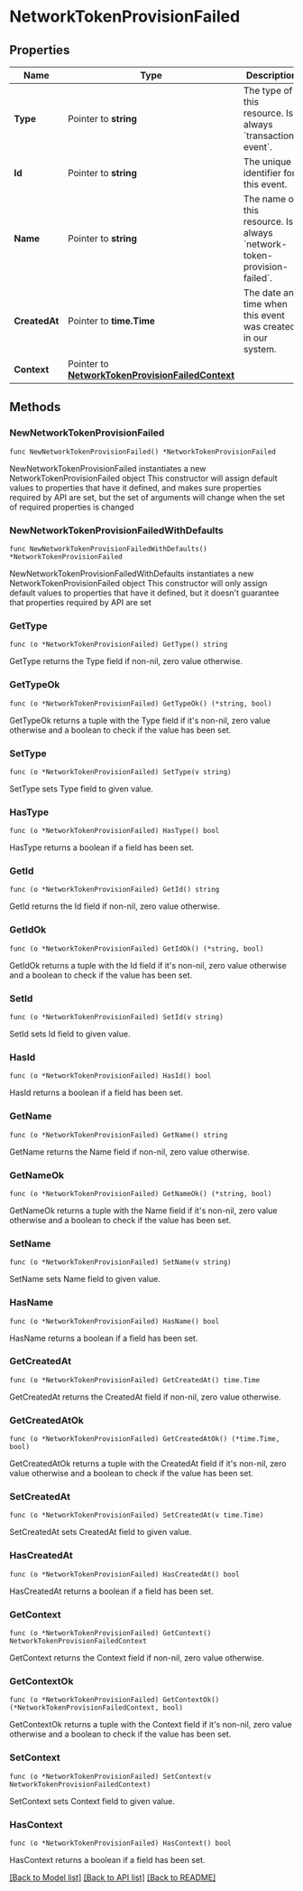 # NetworkTokenProvisionFailed

## Properties

Name | Type | Description | Notes
------------ | ------------- | ------------- | -------------
**Type** | Pointer to **string** | The type of this resource. Is always &#x60;transaction-event&#x60;. | [optional] 
**Id** | Pointer to **string** | The unique identifier for this event. | [optional] 
**Name** | Pointer to **string** | The name of this resource. Is always &#x60;network-token-provision-failed&#x60;. | [optional] 
**CreatedAt** | Pointer to **time.Time** | The date and time when this event was created in our system. | [optional] 
**Context** | Pointer to [**NetworkTokenProvisionFailedContext**](NetworkTokenProvisionFailedContext.md) |  | [optional] 

## Methods

### NewNetworkTokenProvisionFailed

`func NewNetworkTokenProvisionFailed() *NetworkTokenProvisionFailed`

NewNetworkTokenProvisionFailed instantiates a new NetworkTokenProvisionFailed object
This constructor will assign default values to properties that have it defined,
and makes sure properties required by API are set, but the set of arguments
will change when the set of required properties is changed

### NewNetworkTokenProvisionFailedWithDefaults

`func NewNetworkTokenProvisionFailedWithDefaults() *NetworkTokenProvisionFailed`

NewNetworkTokenProvisionFailedWithDefaults instantiates a new NetworkTokenProvisionFailed object
This constructor will only assign default values to properties that have it defined,
but it doesn't guarantee that properties required by API are set

### GetType

`func (o *NetworkTokenProvisionFailed) GetType() string`

GetType returns the Type field if non-nil, zero value otherwise.

### GetTypeOk

`func (o *NetworkTokenProvisionFailed) GetTypeOk() (*string, bool)`

GetTypeOk returns a tuple with the Type field if it's non-nil, zero value otherwise
and a boolean to check if the value has been set.

### SetType

`func (o *NetworkTokenProvisionFailed) SetType(v string)`

SetType sets Type field to given value.

### HasType

`func (o *NetworkTokenProvisionFailed) HasType() bool`

HasType returns a boolean if a field has been set.

### GetId

`func (o *NetworkTokenProvisionFailed) GetId() string`

GetId returns the Id field if non-nil, zero value otherwise.

### GetIdOk

`func (o *NetworkTokenProvisionFailed) GetIdOk() (*string, bool)`

GetIdOk returns a tuple with the Id field if it's non-nil, zero value otherwise
and a boolean to check if the value has been set.

### SetId

`func (o *NetworkTokenProvisionFailed) SetId(v string)`

SetId sets Id field to given value.

### HasId

`func (o *NetworkTokenProvisionFailed) HasId() bool`

HasId returns a boolean if a field has been set.

### GetName

`func (o *NetworkTokenProvisionFailed) GetName() string`

GetName returns the Name field if non-nil, zero value otherwise.

### GetNameOk

`func (o *NetworkTokenProvisionFailed) GetNameOk() (*string, bool)`

GetNameOk returns a tuple with the Name field if it's non-nil, zero value otherwise
and a boolean to check if the value has been set.

### SetName

`func (o *NetworkTokenProvisionFailed) SetName(v string)`

SetName sets Name field to given value.

### HasName

`func (o *NetworkTokenProvisionFailed) HasName() bool`

HasName returns a boolean if a field has been set.

### GetCreatedAt

`func (o *NetworkTokenProvisionFailed) GetCreatedAt() time.Time`

GetCreatedAt returns the CreatedAt field if non-nil, zero value otherwise.

### GetCreatedAtOk

`func (o *NetworkTokenProvisionFailed) GetCreatedAtOk() (*time.Time, bool)`

GetCreatedAtOk returns a tuple with the CreatedAt field if it's non-nil, zero value otherwise
and a boolean to check if the value has been set.

### SetCreatedAt

`func (o *NetworkTokenProvisionFailed) SetCreatedAt(v time.Time)`

SetCreatedAt sets CreatedAt field to given value.

### HasCreatedAt

`func (o *NetworkTokenProvisionFailed) HasCreatedAt() bool`

HasCreatedAt returns a boolean if a field has been set.

### GetContext

`func (o *NetworkTokenProvisionFailed) GetContext() NetworkTokenProvisionFailedContext`

GetContext returns the Context field if non-nil, zero value otherwise.

### GetContextOk

`func (o *NetworkTokenProvisionFailed) GetContextOk() (*NetworkTokenProvisionFailedContext, bool)`

GetContextOk returns a tuple with the Context field if it's non-nil, zero value otherwise
and a boolean to check if the value has been set.

### SetContext

`func (o *NetworkTokenProvisionFailed) SetContext(v NetworkTokenProvisionFailedContext)`

SetContext sets Context field to given value.

### HasContext

`func (o *NetworkTokenProvisionFailed) HasContext() bool`

HasContext returns a boolean if a field has been set.


[[Back to Model list]](../README.md#documentation-for-models) [[Back to API list]](../README.md#documentation-for-api-endpoints) [[Back to README]](../README.md)


